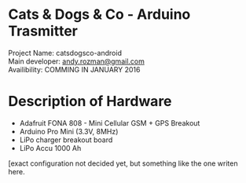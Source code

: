 
Cats & Dogs & Co - Arduino Trasmitter
=====================================

Project Name:    catsdogsco-android    
Main developer:  andy.rozman@gmail.com     
Availibility:    COMMING IN JANUARY 2016


Description of Hardware
=======================

 - Adafruit FONA 808 - Mini Cellular GSM + GPS Breakout
 - Arduino Pro Mini (3.3V, 8MHz)
 - LiPo charger breakout board
 - LiPo Accu 1000 Ah 

[exact configuration not decided yet, but something like the 
one writen here.


